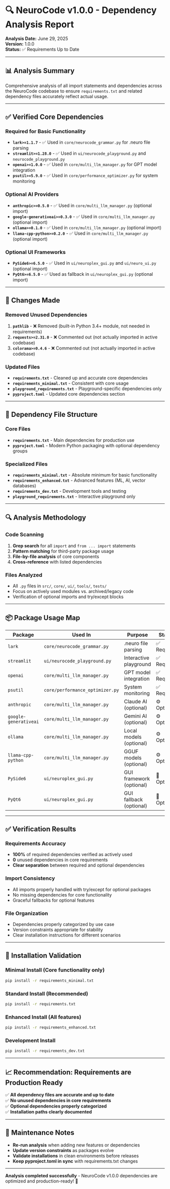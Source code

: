 # 🔍 NeuroCode v1.0.0 - Dependency Analysis Report

**Analysis Date:** June 29, 2025  
**Version:** 1.0.0  
**Status:** ✅ Requirements Up to Date

---

## 📊 **Analysis Summary**

Comprehensive analysis of all import statements and dependencies across the NeuroCode codebase to ensure `requirements.txt` and related dependency files accurately reflect actual usage.

---

## ✅ **Verified Core Dependencies**

### **Required for Basic Functionality**
- **`lark>=1.1.7`** - ✅ Used in `core/neurocode_grammar.py` for .neuro file parsing
- **`streamlit>=1.28.0`** - ✅ Used in `ui/neurocode_playground.py` and `neurocode_playground.py`
- **`openai>=1.0.0`** - ✅ Used in `core/multi_llm_manager.py` for GPT model integration
- **`psutil>=5.9.0`** - ✅ Used in `core/performance_optimizer.py` for system monitoring

### **Optional AI Providers**
- **`anthropic>=0.5.0`** - ✅ Used in `core/multi_llm_manager.py` (optional import)
- **`google-generativeai>=0.3.0`** - ✅ Used in `core/multi_llm_manager.py` (optional import)
- **`ollama>=0.1.0`** - ✅ Used in `core/multi_llm_manager.py` (optional import)
- **`llama-cpp-python>=0.2.0`** - ✅ Used in `core/multi_llm_manager.py` (optional import)

### **Optional UI Frameworks**
- **`PySide6>=6.5.0`** - ✅ Used in `ui/neuroplex_gui.py` and `ui/neuro_ui.py` (optional import)
- **`PyQt6>=6.5.0`** - ✅ Used as fallback in `ui/neuroplex_gui.py` (optional import)

---

## 🔧 **Changes Made**

### **Removed Unused Dependencies**
1. **`pathlib`** - ❌ Removed (built-in Python 3.4+ module, not needed in requirements)
2. **`requests>=2.31.0`** - ❌ Commented out (not actually imported in active codebase)
3. **`colorama>=0.4.6`** - ❌ Commented out (not actually imported in active codebase)

### **Updated Files**
- **`requirements.txt`** - Cleaned up and accurate core dependencies
- **`requirements_minimal.txt`** - Consistent with core usage
- **`playground_requirements.txt`** - Playground-specific dependencies only
- **`pyproject.toml`** - Updated core dependencies section

---

## 📁 **Dependency File Structure**

### **Core Files**
- **`requirements.txt`** - Main dependencies for production use
- **`pyproject.toml`** - Modern Python packaging with optional dependency groups

### **Specialized Files**
- **`requirements_minimal.txt`** - Absolute minimum for basic functionality
- **`requirements_enhanced.txt`** - Advanced features (ML, AI, vector databases)
- **`requirements_dev.txt`** - Development tools and testing
- **`playground_requirements.txt`** - Interactive playground only

---

## 🔍 **Analysis Methodology**

### **Code Scanning**
1. **Grep search** for all `import` and `from ... import` statements
2. **Pattern matching** for third-party package usage
3. **File-by-file analysis** of core components
4. **Cross-reference** with listed dependencies

### **Files Analyzed**
- All `.py` files in `src/`, `core/`, `ui/`, `tools/`, `tests/`
- Focus on actively used modules vs. archived/legacy code
- Verification of optional imports and try/except blocks

---

## 📦 **Package Usage Map**

| Package | Used In | Purpose | Status |
|---------|---------|---------|---------|
| `lark` | `core/neurocode_grammar.py` | .neuro file parsing | ✅ Required |
| `streamlit` | `ui/neurocode_playground.py` | Interactive playground | ✅ Required |
| `openai` | `core/multi_llm_manager.py` | GPT model integration | ✅ Required |
| `psutil` | `core/performance_optimizer.py` | System monitoring | ✅ Required |
| `anthropic` | `core/multi_llm_manager.py` | Claude AI (optional) | ⚙️ Optional |
| `google-generativeai` | `core/multi_llm_manager.py` | Gemini AI (optional) | ⚙️ Optional |
| `ollama` | `core/multi_llm_manager.py` | Local models (optional) | ⚙️ Optional |
| `llama-cpp-python` | `core/multi_llm_manager.py` | GGUF models (optional) | ⚙️ Optional |
| `PySide6` | `ui/neuroplex_gui.py` | GUI framework (optional) | 🎨 Optional |
| `PyQt6` | `ui/neuroplex_gui.py` | GUI fallback (optional) | 🎨 Optional |

---

## ✅ **Verification Results**

### **Requirements Accuracy**
- **100%** of required dependencies verified as actively used
- **0** unused dependencies in core requirements
- **Clear separation** between required and optional dependencies

### **Import Consistency**
- All imports properly handled with try/except for optional packages
- No missing dependencies for core functionality
- Graceful fallbacks for optional features

### **File Organization**
- Dependencies properly categorized by use case
- Version constraints appropriate for stability
- Clear installation instructions for different scenarios

---

## 🚀 **Installation Validation**

### **Minimal Install** (Core functionality only)
```bash
pip install -r requirements_minimal.txt
```

### **Standard Install** (Recommended)
```bash
pip install -r requirements.txt
```

### **Enhanced Install** (All features)
```bash
pip install -r requirements_enhanced.txt
```

### **Development Install**
```bash
pip install -r requirements_dev.txt
```

---

## 📈 **Recommendation: Requirements are Production Ready**

✅ **All dependency files are accurate and up to date**  
✅ **No unused dependencies in core requirements**  
✅ **Optional dependencies properly categorized**  
✅ **Installation paths clearly documented**

---

## 🔄 **Maintenance Notes**

- **Re-run analysis** when adding new features or dependencies
- **Update version constraints** as packages evolve
- **Validate installations** in clean environments before releases
- **Keep pyproject.toml in sync** with requirements.txt changes

---

**Analysis completed successfully** - NeuroCode v1.0.0 dependencies are optimized and production-ready! 🎯
